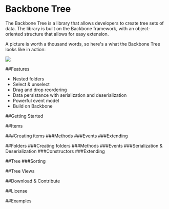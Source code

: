 # Backbone Tree

The Backbone Tree is a library that allows developers to create tree sets of data. The library is built on the Backbone framework, with an object-oriented structure that allows for easy extension.

A picture is worth a thousand words, so here's a what the Backbone Tree looks like in action:

![](http://cl.ly/EQMd/Image%202012.02.21%203:26:43%20PM.png)


##Features

* Nested folders
* Select & unselect
* Drag and drop reordering
* Data persistance with serialization and deserialization
* Powerful event model
* Build on Backbone

##Getting Started

##Items

###Creating items
###Methods
###Events
###Extending

##Folders
###Creating folders
###Methods
###Events
###Serialization & Deserialization
###Constructors
###Extending

##Tree
###Sorting

##Tree Views

##Download & Contribute

##License

##Examples
